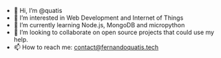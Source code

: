 - 👋 Hi, I’m @quatis
- 👀 I’m interested in Web Development and Internet of Things
- 🌱 I’m currently learning Node.js, MongoDB and micropython
- 💞️ I’m looking to collaborate on open source projects that could use my help.
- 📫 How to reach me: contact@fernandoquatis.tech

<!---
quatis/quatis is a ✨ special ✨ repository because its `README.md` (this file) appears on your GitHub profile.
You can click the Preview link to take a look at your changes.
--->
